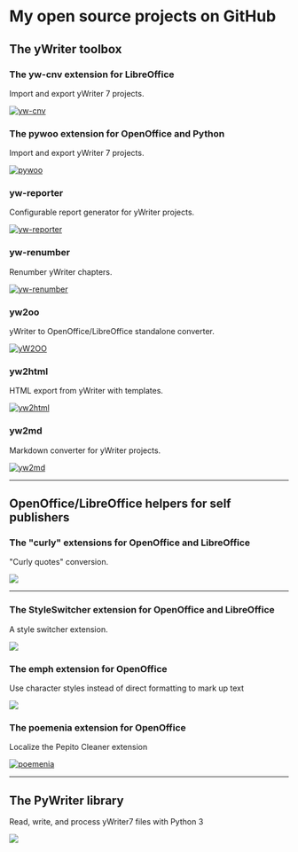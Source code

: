 # My open source projects on GitHub

## The yWriter toolbox

### The yw-cnv extension for LibreOffice
Import and export yWriter 7 projects.

[![yw-cnv](img/yw-cnv_thumb.png)](https://peter88213.github.io/yw-cnv/)

### The pywoo extension for OpenOffice and Python
Import and export yWriter 7 projects.

[![pywoo](img/pywoo_thumb.png)](https://peter88213.github.io/pywoo/)

### yw-reporter
Configurable report generator for yWriter projects.

[![yw-reporter](img/yw-reporter_thumb.png)](https://peter88213.github.io/yw-reporter/)

### yw-renumber 
Renumber yWriter chapters.

[![yw-renumber](img/yw-renumber_thumb.png)](https://peter88213.github.io/yw-renumber/)

### yw2oo
yWriter to OpenOffice/LibreOffice standalone converter.

[![yW2OO](img/yw2oo_thumb.png)](https://peter88213.github.io/yW2OO/)

### yw2html
HTML export from yWriter with templates.

[![yw2html](img/yw2html_thumb.png)](https://peter88213.github.io/yw2html/)

### yw2md
Markdown converter for yWriter projects.

[![yw2md](img/yw2md_thumb.png)](https://peter88213.github.io/yw2md/)

---

## OpenOffice/LibreOffice helpers for self publishers

### The "curly" extensions for OpenOffice and LibreOffice
"Curly quotes" conversion.

[![](img/curly_thumb.png)](https://peter88213.github.io/curly/)

<!---

### The curly-fr-fr extension

[![](img/curly-fr-fr_thumb.png)](https://peter88213.github.io/curly-fr-FR/)

### The curly-en-us extension

[![](img/curly-en-us_thumb.png)](https://peter88213.github.io/curly-en-US/)

### The curly-en-gb extension

[![](img/curly-en-gb_thumb.png)](https://peter88213.github.io/curly-en-GB/)

### The curly-de-de extension

[![](img/curly-de-de_thumb.png)](https://peter88213.github.io/curly-de-DE/)

### The curly-de-ch extension

[![](img/curly-de-ch_thumb.png)](https://peter88213.github.io/curly-de-CH/)
--->

---

### The StyleSwitcher extension for OpenOffice and LibreOffice
A style switcher extension.

[![](img/styleswitcher_thumb.png)](https://peter88213.github.io/StyleSwitcher/)

### The emph extension for OpenOffice
Use character styles instead of direct formatting to mark up text

[![](img/emph_thumb.png)](https://peter88213.github.io/emph/)

### The poemenia extension for OpenOffice
Localize the Pepito Cleaner extension

[![poemenia](img/poemenia_thumb.png)](https://peter88213.github.io/poemenia/)

---

## The PyWriter library
Read, write, and process yWriter7 files with Python 3

[![](img/pywriter_thumb.png)](https://peter88213.github.io/PyWriter/)


